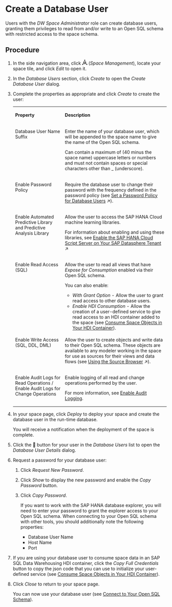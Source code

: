 <!-- loio798e3fd6707940c3bd2219b2d1ebaac2 -->

<link rel="stylesheet" type="text/css" href="../../css/sap-icons.css"/>

# Create a Database User

Users with the *DW Space Administrator* role can create database users, granting them privileges to read from and/or write to an Open SQL schema with restricted access to the space schema.



## Procedure

1.  In the side navigation area, click ![](images/Space_Management_a868247.png) \(*Space Management*\), locate your space tile, and click *Edit* to open it.

2.  In the *Database Users* section, click *Create* to open the *Create Database User* dialog.

3.  Complete the properties as appropriate and click *Create* to create the user:


    <table>
    <tr>
    <th valign="top">

    Property
    
    </th>
    <th valign="top">

    Description
    
    </th>
    </tr>
    <tr>
    <td valign="top">
    
    Database User Name Suffix
    
    </td>
    <td valign="top">
    
    Enter the name of your database user, which will be appended to the space name to give the name of the Open SQL schema.

    Can contain a maximum of \(40 minus the space name\) uppercase letters or numbers and must not contain spaces or special characters other than \_ \(underscore\).
    
    </td>
    </tr>
    <tr>
    <td valign="top">
    
    Enable Password Policy
    
    </td>
    <td valign="top">
    
    Require the database user to change their password with the frequency defined in the password policy \(see [Set a Password Policy for Database Users](https://help.sap.com/viewer/935116dd7c324355803d4b85809cec97/DEV_CURRENT/en-US/14aedf6cecce474b93b2d5187662a090.html "Users with the DW Administrator role (administrators) can set a password policy to cause database user passwords to expire after a specified number of days.") :arrow_upper_right:\).
    
    </td>
    </tr>
    <tr>
    <td valign="top">
    
    Enable Automated Predictive Library and Predictive Analysis Library
    
    </td>
    <td valign="top">
    
    Allow the user to access the SAP HANA Cloud machine learning libraries.

    For information about enabling and using these libraries, see [Enable the SAP HANA Cloud Script Server on Your SAP Datasphere Tenant](https://help.sap.com/viewer/935116dd7c324355803d4b85809cec97/DEV_CURRENT/en-US/287194276a7d4d778ec98fdde5f61335.html "You can enable the SAP HANA Cloud script server on your SAP Datasphere tenant to access the SAP HANA Automated Predictive Library (APL) and SAP HANA Predictive Analysis Library (PAL) machine learning libraries.") :arrow_upper_right: 
    
    </td>
    </tr>
    <tr>
    <td valign="top">
    
    Enable Read Access \(SQL\)
    
    </td>
    <td valign="top">
    
    Allow the user to read all views that have *Expose for Consumption* enabled via their Open SQL schema.

    You can also enable:

    -   *With Grant Option* - Allow the user to grant read access to other database users.
    -   *Enable HDI Consumption* - Allow the creation of a user-defined service to give read access to an HDI container added to the space \(see [Consume Space Objects in Your HDI Container](../../Exchanging-Data-with-SAP-SQL-Data-Warehousing-HDI-Container/consume-space-objects-in-your-hdi-container-656eebc.md)\).


    
    </td>
    </tr>
    <tr>
    <td valign="top">
    
    Enable Write Access \(SQL, DDL, DML\)
    
    </td>
    <td valign="top">
    
    Allow the user to create objects and write data to their Open SQL schema. These objects are available to any modeler working in the space for use as sources for their views and data flows \(see [Using the Source Browser](https://help.sap.com/viewer/24f836070a704022a40c15442163e5cf/DEV_CURRENT/en-US/7d2b21d974e44bdc9d548cf7532b5a43.html "You use the Source Browser to add objects as sources for your data flow, graphical view, SQL view, or intelligent lookup. In an E/R model you add objects to visualize them together in a diagram, including importing objects from connections and other sources, and prepare them for use in other editors.") :arrow_upper_right:\).
    
    </td>
    </tr>
    <tr>
    <td valign="top">
    
    Enable Audit Logs for Read Operations / Enable Audit Logs for Change Operations
    
    </td>
    <td valign="top">
    
    Enable logging of all read and change operations performed by the user.

    For more information, see [Enable Audit Logging](../../enable-audit-logging-2665539.md).
    
    </td>
    </tr>
    </table>
    
4.  In your space page, click *Deploy* to deploy your space and create the database user in the run-time database.

    You will receive a notification when the deployment of the space is complete.

5.  Click the <span class="FPA-icons"></span> button for your user in the *Database Users* list to open the *Database User Details* dialog.

6.  Request a password for your database user:

    1.  Click *Request New Password*.

    2.  Click *Show* to display the new password and enable the *Copy Password* button.

    3.  Click *Copy Password*.

        If you want to work with the SAP HANA database explorer, you will need to enter your password to grant the explorer access to your Open SQL schema. When connecting to your Open SQL schema with other tools, you should additionally note the following properties:

        -   Database User Name
        -   Host Name
        -   Port


7.  If you are using your database user to consume space data in an SAP SQL Data Warehousing HDI container, click the *Copy Full Credentials* button to copy the json code that you can use to initialize your user-defined service \(see [Consume Space Objects in Your HDI Container](../../Exchanging-Data-with-SAP-SQL-Data-Warehousing-HDI-Container/consume-space-objects-in-your-hdi-container-656eebc.md)\).

8.  Click *Close* to return to your space page.

    You can now use your database user \(see [Connect to Your Open SQL Schema](connect-to-your-open-sql-schema-b78ad20.md)\).


